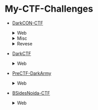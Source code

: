 # My-CTF-Challenges

* [DarkCON-CTF](#)
	<details>
	<summary>Web</summary>
	<p>

	- [Capture_the_Meme](DarkCON-ctf/Web/Capture_the_Meme)
	- [DarkCON_Challs](DarkCON-ctf/Web/DarkCON_Challs)
	- [Meme-Stash](DarkCON-ctf/Web/Meme-Stash)
	- [WTF_PHP](DarkCON-ctf/Web/WTF_PHP)

	</p>
	</details>

	<details>
	<summary>Misc</summary>
	<p>

	- [Web+Crypto](DarkCON-ctf/Misc/Web+Crypto)

	</p>
	</details>

	<details>
	<summary>Revese</summary>
	<p>

	- [ezpz](DarkCON-ctf/Reverse/ezpz)
	- [Fire_in_the_Androiddd](DarkCON-ctf/Reverse/Fire_in_the_Androiddd)

	</p>
	</details>

* [DarkCTF](#)
	<details>
	<summary>Web</summary>
	<p>

	- [Dusty-Notes](DarkCTF/Web/Dusty-Notes)
	- [File-Reader](DarkCTF/Web/File-Reader)

	</p>
	</details>

* [PreCTF-DarkArmy](#)
	<details>
	<summary>Web</summary>
	<p>

	- [Mr_Robot](PreCTF-DarkArmy/Web/Mr_Robot)
	- [Web-1](PreCTF-DarkArmy/Web/Web-1)
	- [Web-2](PreCTF-DarkArmy/Web/Web-2)
	- [Web-3](PreCTF-DarkArmy/Web/Web-3)
	- [Web-4](PreCTF-DarkArmy/Web/Web-4)

	</p>
	</details>

* [BSidesNoida-CTF](#)
	<details>
	<summary>Web</summary>
	<p>

	- [Baby_Web](BSidesNoida-CTF/Web/Baby_Web)
	- [Basic_Notepad](BSidesNoida-CTF/Web/Basic_Notepad)

	</p>
	</details>